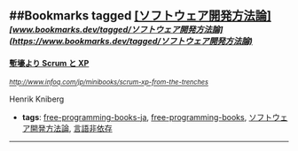 ##Bookmarks tagged [[ソフトウェア開発方法論]](https://www.bookmarks.dev?q=[ソフトウェア開発方法論])
_<sup><sup>[www.bookmarks.dev/tagged/ソフトウェア開発方法論](https://www.bookmarks.dev/tagged/ソフトウェア開発方法論)</sup></sup>_
---
#### [塹壕より Scrum と  XP](http://www.infoq.com/jp/minibooks/scrum-xp-from-the-trenches)
_<sup>http://www.infoq.com/jp/minibooks/scrum-xp-from-the-trenches</sup>_

Henrik Kniberg
* **tags**: [free-programming-books-ja](../tagged/free-programming-books-ja.md), [free-programming-books](../tagged/free-programming-books.md), [ソフトウェア開発方法論](../tagged/ソフトウェア開発方法論.md), [言語非依存](../tagged/言語非依存.md)
---
